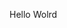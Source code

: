 Hello Wolrd

































































































































































































































































































































































































































































































































































































































































































